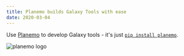 ```yaml
---
title: Planemo builds Galaxy Tools with ease
date: 2020-03-04
---
```

Use [Planemo](http://planemo.readthedocs.io/en/latest/index.html) to develop Galaxy tools - it's just [`pip install planemo`](http://planemo.readthedocs.io/en/latest/readme.html#obtaining-planemo).

<img src="planemo-logo.png" class="img-fluid" alt="planemo logo">

